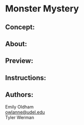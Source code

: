 # Monster Mystery 

## Concept: 


## About: 

## Preview: 


## Instructions:


## Authors: 
Emily Oldham <br>
owlanne@udel.edu <br>
Tyler Werman
